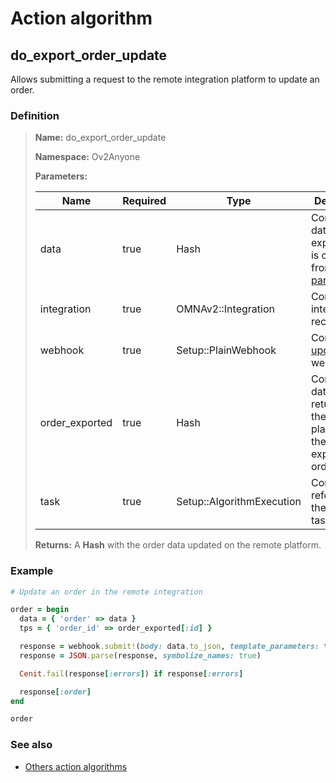# Action algorithm

## do_export_order_update

Allows submitting a request to the remote integration platform to update an order.
    
### Definition

> **Name:** do_export_order_update
> 
> **Namespace:** Ov2Anyone
>
> **Parameters:**
> 
> | Name | Required | Type | Description |
> | ---- | -------- | ---- | ----------- |
> | data | true | Hash | Contains the data to be export. This is obtained from this [parser](../parser-algorithms/parse_from_omna_db_2_api_request_order.md). |
> | integration | true | OMNAv2::Integration | Contains integration record |
> | webhook | true | Setup::PlainWebhook | Contains the [update_order](../webhooks/overview?id=update_order) webhook |
> | order_exported | true | Hash | Contains the data returned by the remote platform in the last export of the order |
> | task | true | Setup::AlgorithmExecution | Contains a reference to the running task. |
>
> **Returns:** A **Hash** with the order data updated on the remote platform.

### Example
```ruby
# Update an order in the remote integration

order = begin
  data = { 'order' => data }
  tps = { 'order_id' => order_exported[:id] }

  response = webhook.submit!(body: data.to_json, template_parameters: tps)
  response = JSON.parse(response, symbolize_names: true)

  Cenit.fail(response[:errors]) if response[:errors]

  response[:order]
end

order
```

### See also
* [Others action algorithms](overview?id=do_export_order_update)